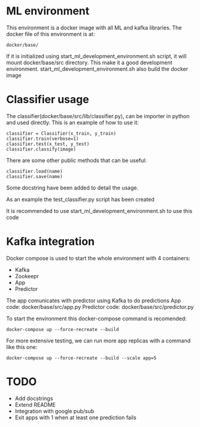 # ML environment

This environment is a docker image with all ML and kafka libraries.
The docker file of this environment is at:

    docker/base/

If it is initialized using start_ml_development_environment.sh script,
it will mount docker/base/src directory. This make it a good development
environment. start_ml_development_environment.sh also build the docker image

# Classifier usage

The classifier(docker/base/src/lib/classifier.py), can be importer in python and used directly.
This is an example of how to use it:

    classifier = Classifier(x_train, y_train)
    classifier.train(verbose=1)
    classifier.test(x_test, y_test)
    classifier.classify(image)

There are some other public methods that can be useful:

    classifier.load(name)
    classifier.save(name)

Some docstring have been added to detail the usage.

As an example the test_classifier.py script has been created

It is recommended to use start_ml_development_environment.sh to use this code

# Kafka integration

Docker compose is used to start the whole environment with 4 containers:
* Kafka
* Zookeepr
* App
* Predictor

The app comunicates with predictor using Kafka to do predictions
App code: docker/base/src/app.py
Predictor code: docker/base/src/predictor.py

To start the environment this docker-compose command is recomended:

    docker-compose up --force-recreate --build

For more extensive testing, we can run more app replicas with a command like this one:

    docker-compose up --force-recreate --build --scale app=5

# TODO
* Add docstrings
* Extend README
* Integration with google pub/sub
* Exit apps with 1 when at least one prediction fails
